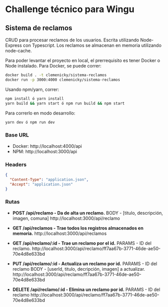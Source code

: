 # Challenge técnico para Wingu
## Sistema de reclamos

CRUD para procesar reclamos de los usuarios. Escrita utilizando Node-Express con Typescript. Los reclamos se almacenan en memoria utilizando node-cache.

Para poder levantar el proyecto en local, el prerrequisito es tener Docker o Node instalado.
Para Docker, se puede correr:

``` bash
docker build . -t clemenicky/sistema-reclamos
docker run -p 3000:4000 clemenicky/sistema-reclamos
```

Usando npm/yarn, correr:

``` bash
npm install ó yarn install
yarn build && yarn start ó npm run build && npm start
```
Para correrlo en modo desarrollo:

```bash
yarn dev ó npm run dev
```

### Base URL
- Docker: http://localhost:4000/api
- NPM: http://localhost:3000/api

### Headers

``` json
{
  "Content-Type": "application.json",
  "Accept": "application.json"
}
```
### Rutas

- **POST /api/reclamo - Da de alta un reclamo.**
  BODY - [titulo, descripción, imagen, comuna]
  http://localhost:3000/api/reclamo

- **GET /api/reclamos - Trae todos los registros almacenados en memoria.**
  http://localhost:3000/api/reclamos

- **GET /api/reclamo/:id - Trae un reclamo por el id.**
  PARAMS - ID del reclamo.
  http://localhost:3000/api/reclamo/ff7aa67b-3771-46de-ae50-70e4d8e633bd

- **PUT /api/reclamo/:id - Actualiza  un reclamo por id.**
  PARAMS - ID del reclamo
  BODY - [userId, titulo, decripción, imagen] a actualizar.
  http://localhost:3000/api/reclamo/ff7aa67b-3771-46de-ae50-70e4d8e633bd

- **DELETE /api/reclamo/:id - Elimina un reclamo por id.**
  PARAMS - ID del reclamo
  http://localhost:3000/api/reclamo/ff7aa67b-3771-46de-ae50-70e4d8e633bd

